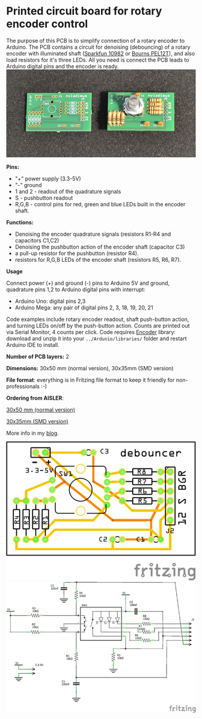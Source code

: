 # Printed circuit board for rotary encoder control
The purpose of this PCB is to simplify connection of a rotary encoder to Arduino. The PCB contains a circuit for denoising (debouncing) of a rotary encoder with illuminated shaft ([Sparkfun 10982](https://www.sparkfun.com/products/10982) or [Bourns PEL12T](http://www.bourns.com/data/global/pdfs/PEL12T.pdf)), and also load resistors for it's three LEDs. All you need is connect the PCB leads to Arduino digital pins and the encoder is ready.
![pcb photo](/pcb/PCB-manufactured.png "PCB bare (left) and assembled (right)")

**Pins:**
* "+" power supply (3.3-5V)
* "-" ground
* 1 and 2 - readout of the quadrature signals 
* S - pushbutton readout
* R,G,B - control pins for red, green and blue LEDs built in the encoder shaft.

**Functions:**
* Denoising the encoder quadrature signals (resistors R1-R4 and capacitors C1,C2)
* Denoising the pushbutton action of the encoder shaft (capacitor C3)
* a pull-up resistor for the pushbutton (resistor R4).
* resistors for R,G,B LEDs of the encoder shaft (resistors R5, R6, R7).

**Usage**

Connect power (+) and ground (-) pins to Arduino 5V and ground, quadrature pins 1,2 to Arduino digital pins with interrupt:
* Arduino Uno: digital pins 2,3
* Arduino Mega: any pair of digital pins	2, 3, 18, 19, 20, 21

Code examples include rotary encoder readout, shaft push-button action, and turning LEDs on/off by the push-button action. Counts are printed out via Serial Monitor, 4 counts per click. Code requires [Encoder](https://github.com/PaulStoffregen/Encoder) library: download and unzip it into your `../Ardunio/libraries/` folder and restart Arduino IDE to install. 

**Number of PCB layers:** 2

**Dimensions:** 30x50 mm (normal version), 30x35mm (SMD version)

**File format**: everything is in Fritzing file format to keep it friendly for non-professionals :-)

**Ordering from AISLER**: 

[30x50 mm (normal version)](https://aisler.net/nvladimus/myboard/debouncing-board-for-rotary-encoder-illuminated-rgb-sparkfun-10982-size-30x50-mm)

[30x35mm (SMD version)](https://aisler.net/nvladimus/myboard/debouncing-board-for-rotary-encoder-illuminated-rgb-sparkfun-10982-smd-style-size-30x35-mm)

More info in my [blog](https://high-na.blogspot.com/2017/12/rotaryEncoder.html).

 ![pcb normal size](/pcb/RotaryEncoderRGB_Sparkfun_debouncing_board_pcb.png "Normal-size verion, 30x50 mm")
 ![Schematics](/pcb/RotaryEncoderRGB_Sparkfun_debouncing_board_schem_small.png  "Schematics")
